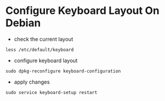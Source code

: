 # Configure Keyboard Layout  On Debian

* check the current layout
```
less /etc/default/keyboard
```

* configure keyboard layout
```
sudo dpkg-reconfigure keyboard-configuration
```

* apply changes
```
sudo service keyboard-setup restart
```
